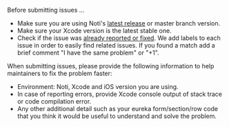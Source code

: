 Before submitting issues ...

- Make sure you are using Noti's [latest release](https://github.com/xmartlabs/Noti/releases) or master branch version.
- Make sure your Xcode version is the latest stable one.
- Check if the issue was [already reported or fixed](https://github.com/xmartlabs/Noti/issues?utf8=%E2%9C%93&q=is%3Aissue). We add labels to each issue in order to easily find related issues. If you found a match add a brief comment "I have the same problem" or "+1".

When submitting issues, please provide the following information to help maintainers to fix the problem faster:

- Environment: Noti, Xcode and iOS version you are using.
- In case of reporting errors, provide Xcode console output of stack trace or code compilation error.
- Any other additional detail such as your eureka form/section/row code that you think it would be useful to understand and solve the problem.

